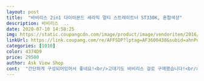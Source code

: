 ```yaml
---
layout: post 
title:  "바비리스 2in1 다이아몬드 세라믹 멀티 스트레이트너 ST330K, 혼합색상" 
description: 바비리스  ..
date: 2020-07-10 14:58:25 
img: https://static.coupangcdn.com/image/product/image/vendoritem/2016/08/24/3033604895/fb4a0af0-7c4e-457c-89ff-821e57f5cdfc.jpg 
linkUrl: https://link.coupang.com/re/AFFSDP?lptag=AF3600438&subid=ahnPublicAsk&pageKey=5030939&itemId=22960037&vendorItemId=3033604895&traceid=V0-113-a4030fb848696139 
categories: [1010] 
color: 4374D9 
price: 29500 
author: Ask View Shop 
cont:  "간단하게 구성되어있어서 좋네요!<br/>고데기도 바비리스 걸로 구매했습니다!<br/>그것도 괜찮은 것 같아서<br/>그래도 잘 말려서 좋더라구요!<br/>그리고 살짝 젖은 머리에 해봤는데<br/>너무 오래되기도 했고<br/>롤드라이기 바비리스꺼 쓰고 있는데<br/>열 금방 오르고 모양도 옆 부분까지 둥글게 되어있어거 볼륨 만들거나 웨이브는 잘 됩니다!!<br/>열이 정말 빨리 올라와서 너무 좋아요!<br/>열이 좀 떨어지는거 같아 구매했어요!<br/>유닉스 고데기 쓰다가<br/>전원버튼, 온도 올리고 내리는 버튼!<br/>제가 지금 중단발인데 하다보면 넘 뜨거워서 어찌해야 할 지를 몰라서 ㅠㅠㅠㅠ 그래두 머리 긴 사람들한텐 편리하고 참 좋을 것 같아요<br/>처음 상자에서 열때는 좀 부실하게 생기것 같더라구요!<br/>추천해용!!<br/>탈색을 많이 해서 며릿결이 약한 탓에 비싼 걸 살걸 고민했다가 하도 주위에서 좋다고 좋다고 해서 가격도 저렴하고 한 번 사봤어용 다른 제품들과 다르게 온도 조절 기능이 많아서 좋네요 특히 저처럼 푸석한 탈색모는 머릿결이 보호가 되어서 좋아용 화려한 걸 좋아하지도 않고 심플한 걸 좋아하는 저한테는 디자인도 갓벽 덕분에 유행도 안 타고 오래 쓰겠어요  디자인도 심플 색도 심플한데 촌스럽지도 않고 예쁘네용 ㅎㅎㅎㅎㅎㅎㅎ 해외에 자주 다니는 직업이라 여행용으로 크기도알맞아요 무겁지도 않고 가방에서 자리 차지도 많이 안 하고요 쌉좋아여 많이 파세여<br/>하지만 디자인도 깔끔하고<br/>후기가 너무 좋아 구매했는데<br/>" 
---
```

